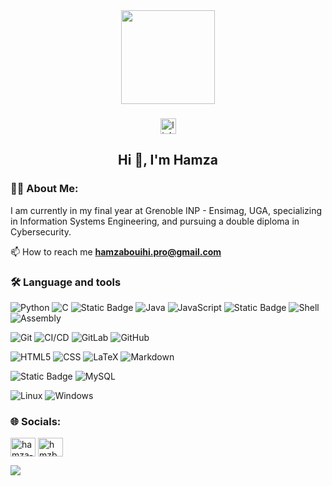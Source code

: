 <div align="center">
  <img height="150" src="https://media1.tenor.com/m/5ry-200hErMAAAAd/hacker-hacker-man.gif"  />
</div>

###

<div align="center">
  <div align="center">
  <a href="https://www.linkedin.com/in/hamza-bouihi/" target="_blank">
    <img src="https://img.shields.io/static/v1?message=LinkedIn&logo=linkedin&label=&color=0077B5&logoColor=white&labelColor=&style=for-the-badge" height="25" alt="linkedin logo" />
  </a>
</div>

</div>

<h2 align="center">Hi 👋, I'm Hamza</h2>

<h3 align="left">👩‍💻 About Me:</h3>

I am currently in my final year at Grenoble INP - Ensimag, UGA, specializing in Information Systems Engineering, and pursuing a double diploma in Cybersecurity.

📫 How to reach me **hamzabouihi.pro@gmail.com**
###

<h3 align="left">🛠 Language and tools</h3>

![Python](https://img.shields.io/badge/python-3670A0?style=for-the-badge&logo=python&logoColor=ffdd54)
![C](https://img.shields.io/badge/c-%2300599C.svg?style=for-the-badge&logo=c&logoColor=white)
![Static Badge](https://img.shields.io/badge/C%2B%2B-00599C?style=for-the-badge&logo=C%2B%2B)
![Java](https://img.shields.io/badge/java-%23ED8B00.svg?style=for-the-badge&logo=openjdk&logoColor=white) 
![JavaScript](https://img.shields.io/badge/javascript-%23323330.svg?style=for-the-badge&logo=javascript&logoColor=%23F7DF1E)
![Static Badge](https://img.shields.io/badge/React-0098cd?style=for-the-badge&logo=react)
![Shell](https://img.shields.io/badge/shell-%23121011.svg?style=for-the-badge&logo=gnu-bash&logoColor=white)
![Assembly](https://img.shields.io/badge/assembly-%23000000.svg?style=for-the-badge&logo=assemblyscript&logoColor=white)

![Git](https://img.shields.io/badge/git-%23F05033.svg?style=for-the-badge&logo=git&logoColor=white) 
![CI/CD](https://img.shields.io/badge/CI/CD-2EB67B?style=for-the-badge&logo=ci&logoColor=white)
![GitLab](https://img.shields.io/badge/gitlab-%23181717.svg?style=for-the-badge&logo=gitlab&logoColor=white)
![GitHub](https://img.shields.io/badge/github-%23121011.svg?style=for-the-badge&logo=github&logoColor=white) 


![HTML5](https://img.shields.io/badge/html5-%23E34F26.svg?style=for-the-badge&logo=html5&logoColor=white) 
![CSS](https://img.shields.io/badge/CSS-1572B6?style=for-the-badge&logo=css3&logoColor=white)
![LaTeX](https://img.shields.io/badge/latex-%23008080.svg?style=for-the-badge&logo=latex&logoColor=white) 
![Markdown](https://img.shields.io/badge/markdown-%23000000.svg?style=for-the-badge&logo=markdown&logoColor=white) 

![Static Badge](https://img.shields.io/badge/NodeJs-76D04B?style=for-the-badge&logo=Node.js)
![MySQL](https://img.shields.io/badge/mysql-4479A1.svg?style=for-the-badge&logo=mysql&logoColor=white)

![Linux](https://img.shields.io/badge/Linux-FCC624?style=for-the-badge&logo=linux&logoColor=black)
![Windows](https://img.shields.io/badge/Windows-0078D6?style=for-the-badge&logo=windows&logoColor=white)


###

<h3 align="left">🌐 Socials:</h3>
<p align="left">
<a href="https://linkedin.com/in/hamza-bouihi" target="blank"><img align="center" src="https://raw.githubusercontent.com/rahuldkjain/github-profile-readme-generator/master/src/images/icons/Social/linked-in-alt.svg" alt="hamza-bouihi" height="30" width="40" /></a>
<a href="https://www.hackerrank.com/hmzbhi" target="blank"><img align="center" src="https://raw.githubusercontent.com/rahuldkjain/github-profile-readme-generator/master/src/images/icons/Social/hackerrank.svg" alt="hmzbhi" height="30" width="40" /></a>

[![](https://visitcount.itsvg.in/api?id=hmzbhi10&icon=12&color=1)](https://visitcount.itsvg.in)
